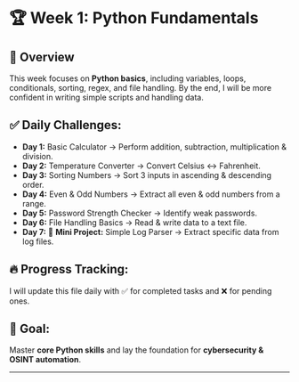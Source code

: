 # 🏆 Week 1: Python Fundamentals

## 📅 Overview
This week focuses on **Python basics**, including variables, loops, conditionals, sorting, regex, and file handling. By the end, I will be more confident in writing simple scripts and handling data.

## ✅ Daily Challenges:
- **Day 1:** Basic Calculator → Perform addition, subtraction, multiplication & division.
- **Day 2:** Temperature Converter → Convert Celsius ↔ Fahrenheit.
- **Day 3:** Sorting Numbers → Sort 3 inputs in ascending & descending order.
- **Day 4:** Even & Odd Numbers → Extract all even & odd numbers from a range.
- **Day 5:** Password Strength Checker → Identify weak passwords.
- **Day 6:** File Handling Basics → Read & write data to a text file.
- **Day 7:** 🏁 **Mini Project:** Simple Log Parser → Extract specific data from log files.

## 🔥 Progress Tracking:
I will update this file daily with ✅ for completed tasks and ❌ for pending ones.

## 🚀 Goal:
Master **core Python skills** and lay the foundation for **cybersecurity & OSINT automation**.

---
